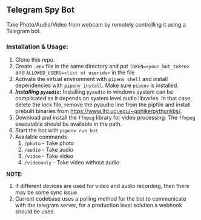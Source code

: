 ## Telegram Spy Bot

Take Photo/Audio/Video from webcam by remotely controlling it using a Telegram bot.


### Installation & Usage:
1. Clone this repo.
1. Create `.env` file in the same directory and put `TOKEN=<your_bot_token>` and `ALLOWED_USERS=<list of userids>` in the file
1. Activate the virtual environment with `pipenv shell` and install dependencies with `pipenv install`. Make sure `pipenv` is installed.
1. _**Installing `pyaudio`:**_ Installing `pyaudio` in windows system can be complicated as it depends on system level audio libraries. In that case, delete the lock file, remove the pyaudio line from the pipfile and install prebuilt binaries from https://www.lfd.uci.edu/~gohlke/pythonlibs/.
1. Download and install the `ffmpeg` library for video processing. The `ffmpeg` executable should be available in the path.
2. Start the bot with `pipenv run bot`
1. Available commands
    1. `/photo` - Take photo  
    2. `/audio` - Take audio  
    3. `/video` - Take video  
    4. `/videoonly` - Take video without audio  

**NOTE:**

1. If different devices are used for video and audio recording, then there may be some sync issue.  
1. Current codebase uses a polling method for the bot to communicate with the telegram server, for a production level solution a webhook should be used.

